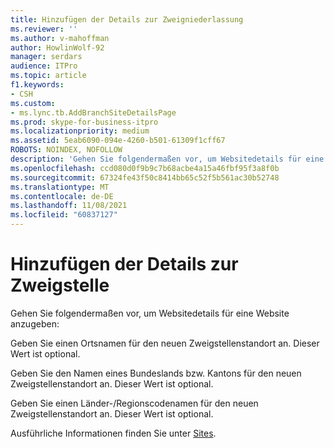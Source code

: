 ```yaml
---
title: Hinzufügen der Details zur Zweigniederlassung
ms.reviewer: ''
ms.author: v-mahoffman
author: HowlinWolf-92
manager: serdars
audience: ITPro
ms.topic: article
f1.keywords:
- CSH
ms.custom:
- ms.lync.tb.AddBranchSiteDetailsPage
ms.prod: skype-for-business-itpro
ms.localizationpriority: medium
ms.assetid: 5eab6090-094e-4260-b501-61309f1cff67
ROBOTS: NOINDEX, NOFOLLOW
description: 'Gehen Sie folgendermaßen vor, um Websitedetails für eine Website anzugeben:'
ms.openlocfilehash: ccd080d0f9b9c7b68acbe4a15a46fbf95f3a8f0b
ms.sourcegitcommit: 67324fe43f50c8414bb65c52f5b561ac30b52748
ms.translationtype: MT
ms.contentlocale: de-DE
ms.lasthandoff: 11/08/2021
ms.locfileid: "60837127"
---
```

# <a name="add-branch-site-details"></a>Hinzufügen der Details zur Zweigstelle

Gehen Sie folgendermaßen vor, um Websitedetails für eine Website anzugeben:

Geben Sie einen Ortsnamen für den neuen Zweigstellenstandort an. Dieser Wert ist optional.

Geben Sie den Namen eines Bundeslands bzw. Kantons für den neuen Zweigstellenstandort an. Dieser Wert ist optional.

Geben Sie einen Länder-/Regionscodenamen für den neuen Zweigstellenstandort an. Dieser Wert ist optional.

Ausführliche Informationen finden Sie unter [Sites](/previous-versions/office/lync-server-2013/lync-server-2013-sites).